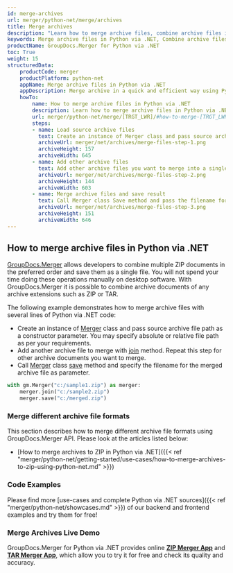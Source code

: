 ```yaml
---
id: merge-archives
url: merger/python-net/merge/archives
title: Merge archives
description: "Learn how to merge archive files, combine archive files into one file programmatically in Python via .NET language using GroupDocs.Merger for Python via .NET library."
keywords: Merge archive files in Python via .NET, Combine archive files programmatically
productName: GroupDocs.Merger for Python via .NET
toc: True
weight: 15
structuredData:
    productCode: merger
    productPlatform: python-net
    appName: Merge archive files in Python via .NET
    appDescription: Merge archive in a quick and efficient way using Python via .NET language and GroupDocs.Merger for Python via .NET API, without the use of any third-party software like Microsoft or Open Office.
    howTo:
        name: How to merge archive files in Python via .NET 
        description: Learn how to merge archive files in Python via .NET language and GroupDocs.Merger for Python via .NET API, without the use of any third-party software like Microsoft or Open Office.
        url: merger/python-net/merge/[TRGT_LWR]/#how-to-merge-[TRGT_LWR]-files-in-python-net
        steps:
        - name: Load source archive files 
          text: Create an instance of Merger class and pass source archive file path as a constructor parameter. You may specify absolute or relative file path as per your requirements. 
          archiveUrl: merger/net/archives/merge-files-step-1.png
          archiveHeight: 157
          archiveWidth: 645
        - name: Add other archive files
          text: Add other archive files you want to merge into a single document with Join method of Merger class.
          archiveUrl: merger/net/archives/merge-files-step-2.png
          archiveHeight: 144
          archiveWidth: 603
        - name: Merge archive files and save result 
          text: Call Merger class Save method and pass the filename for the resultant archive file as parameter.
          archiveUrl: merger/net/archives/merge-files-step-3.png
          archiveHeight: 151
          archiveWidth: 646
---
```


## How to merge archive files in Python via .NET

[GroupDocs.Merger](https://products.groupdocs.com/merger/python-net) allows developers to combine multiple ZIP documents in the preferred order and save them as a single file. You will not spend your time doing these operations manually on desktop software.
 With GroupDocs.Merger it is possible to combine archive documents of any archive extensions such as ZIP or TAR.

The following example demonstrates how to merge archive files with several lines of Python via .NET code:

* Create an instance of [Merger](https://reference.groupdocs.com/merger/net/groupdocs.merger/merger/) class and pass source archive file path as a constructor parameter. You may specify absolute or relative file path as per your requirements.
* Add another archive file to merge with [join](https://reference.groupdocs.com/merger/net/groupdocs.merger/merger/join/#join) method. Repeat this step for other archive documents you want to merge.
* Call [Merger](https://reference.groupdocs.com/merger/net/groupdocs.merger/merger/) class [save](https://reference.groupdocs.com/merger/net/groupdocs.merger/merger/save) method and specify the filename for the merged archive file as parameter.

```python
with gm.Merger("c:/sample1.zip") as merger:
    merger.join("c:/sample2.zip")
    merger.save("c:/merged.zip")
```

### Merge different archive file formats

This section describes how to merge different archive file formats using GroupDocs.Merger API. Please look at the articles listed below:

* [How to merge archives to ZIP in Python via .NET]({{< ref "merger/python-net/getting-started/use-cases/how-to-merge-archives-to-zip-using-python-net.md" >}})

### Code Examples

Please find more [use-cases and complete Python via .NET sources]({{< ref "merger/python-net/showcases.md" >}}) of our backend and frontend examples and try them for free!

### Merge Archives Live Demo

GroupDocs.Merger for Python via .NET provides online [**ZIP Merger App**](https://products.groupdocs.app/merger/zip) and [**TAR Merger App**](https://products.groupdocs.app/merger/tar), which allow you to try it for free and check its quality and accuracy.